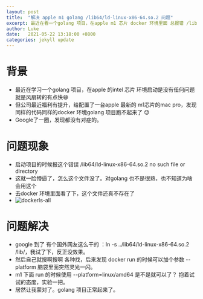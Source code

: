 ```yaml
---
layout: post
title:  "解决 apple m1 golang /lib64/ld-linux-x86-64.so.2 问题"
excerpt: 最近在看一个golang 项目，在apple m1 芯片 docker 环境里面 总报错 /lib64/ld-linux-x86-64.so.2 no such file or directory 
author: Luke
date:   2021-05-22 13:18:00 +0800
categories: jekyll update
---
```

# 背景
* 最近在学习一个golang 项目，在apple 的intel 芯片 环境启动是没有任何问题就是风扇转的有点快😄
* 但公司最近福利有提升，给配置了一台apple 最新的 m1芯片的mac pro，发现同样的代码同样的docker 环境golang 项目跑不起来了 😓
* Google了一圈，发现都没有对症的。

# 问题现象
* 启动项目的时候报这个错误 /lib64/ld-linux-x86-64.so.2 no such file or directory
* 这就一脸懵逼了，怎么这个文件没了。对golang 也不是很熟，也不知道为啥会用这个
* 去docker 环境里面看了下，这个文件还真不存在了
* ![dockerls-all](http://static.kanheze.com/ddd.jpg)

# 问题解决
* google 到了 有个国外网友这么干的 ：ln -s ../lib64/ld-linux-x86-64.so.2 /lib/，我试了下，反正没效果。
* 然后自己就搜啊搜啊 各种找，后来发现 docker run 的时候可以加个参数  --platform 脑袋里面突然灵光一闪。
* m1 下面 run 的时候使用 --platform=linux/amd64  是不是就可以了？ 抱着试试的态度，实验一把。
* 居然让我蒙对了。golang 项目正常起来了。